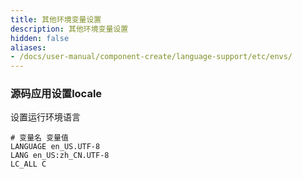 ```yaml
---
title: 其他环境变量设置
description: 其他环境变量设置
hidden: false
aliases:
- /docs/user-manual/component-create/language-support/etc/envs/
---
```


### 源码应用设置locale

设置运行环境语言

```
# 变量名 变量值
LANGUAGE en_US.UTF-8
LANG en_US:zh_CN.UTF-8
LC_ALL C
```